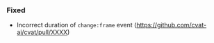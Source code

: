 ### Fixed

- Incorrect duration of `change:frame` event
  (<https://github.com/cvat-ai/cvat/pull/XXXX>)
